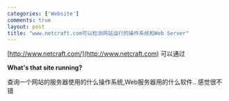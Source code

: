 ```yaml
--- 
categories: ['Website']
comments: true
layout: post
title: "www.netcraft.com可以检测网站运行的操作系统和Web Server"
---
```

[http://www.netcraft.com/](http://www.netcraft.com)
可以通过

**What's that site running?**

查询一个网站的服务器使用的什么操作系统,Web服务器用的什么软件..
感觉很不错
